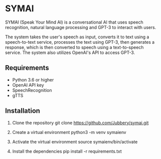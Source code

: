 # SYMAI

SYMAI (Speak Your Mind AI) is a conversational AI that uses speech recognition, natural language processing and GPT-3 to interact with users. 

The system takes the user's speech as input, converts it to text using a speech-to-text service, processes the text using GPT-3, then generates a response, which is then converted to speech using a text-to-speech service. The system also utilizes OpenAI's API to access GPT-3.

## Requirements
- Python 3.6 or higher
- OpenAI API key
- SpeechRecognition
- gTTS

## Installation
1. Clone the repository
git clone https://github.com/Jubbery/symai.git

2. Create a virtual environment
python3 -m venv symaienv

3. Activate the virtual environment
source symaienv/bin/activate

4. Install the dependencies
pip install -r requirements.txt